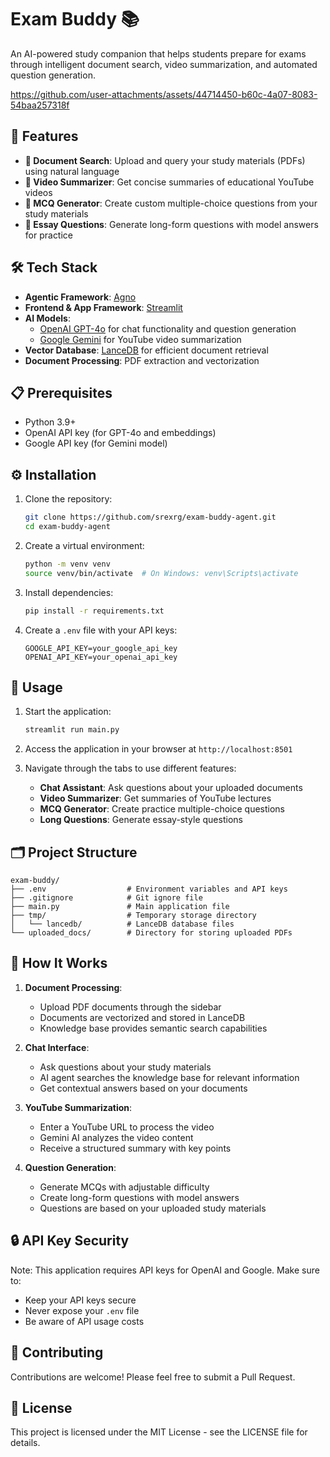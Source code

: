 # Exam Buddy 📚

An AI-powered study companion that helps students prepare for exams through intelligent document search, video summarization, and automated question generation.




https://github.com/user-attachments/assets/44714450-b60c-4a07-8083-54baa257318f



## 🌟 Features

- **📖 Document Search**: Upload and query your study materials (PDFs) using natural language
- **🎥 Video Summarizer**: Get concise summaries of educational YouTube videos
- **📝 MCQ Generator**: Create custom multiple-choice questions from your study materials
- **📄 Essay Questions**: Generate long-form questions with model answers for practice

## 🛠️ Tech Stack

- **Agentic Framework**: [Agno](https://www.agno.com/)
- **Frontend & App Framework**: [Streamlit](https://streamlit.io/)
- **AI Models**:
  - [OpenAI GPT-4o](https://openai.com) for chat functionality and question generation
  - [Google Gemini](https://ai.google.dev/) for YouTube video summarization
- **Vector Database**: [LanceDB](https://lancedb.com/) for efficient document retrieval
- **Document Processing**: PDF extraction and vectorization

## 📋 Prerequisites

- Python 3.9+
- OpenAI API key (for GPT-4o and embeddings)
- Google API key (for Gemini model)

## ⚙️ Installation

1. Clone the repository:
   ```bash
   git clone https://github.com/srexrg/exam-buddy-agent.git
   cd exam-buddy-agent
   ```

2. Create a virtual environment:
   ```bash
   python -m venv venv
   source venv/bin/activate  # On Windows: venv\Scripts\activate
   ```

3. Install dependencies:
   ```bash
   pip install -r requirements.txt
   ```

4. Create a `.env` file with your API keys:
   ```
   GOOGLE_API_KEY=your_google_api_key
   OPENAI_API_KEY=your_openai_api_key
   ```

## 🚀 Usage

1. Start the application:
   ```bash
   streamlit run main.py
   ```

2. Access the application in your browser at `http://localhost:8501`

3. Navigate through the tabs to use different features:
   - **Chat Assistant**: Ask questions about your uploaded documents
   - **Video Summarizer**: Get summaries of YouTube lectures
   - **MCQ Generator**: Create practice multiple-choice questions
   - **Long Questions**: Generate essay-style questions

## 🗂️ Project Structure

```
exam-buddy/
├── .env                  # Environment variables and API keys
├── .gitignore            # Git ignore file
├── main.py               # Main application file
├── tmp/                  # Temporary storage directory
│   └── lancedb/          # LanceDB database files
└── uploaded_docs/        # Directory for storing uploaded PDFs
```

## 📝 How It Works

1. **Document Processing**:
   - Upload PDF documents through the sidebar
   - Documents are vectorized and stored in LanceDB
   - Knowledge base provides semantic search capabilities

2. **Chat Interface**:
   - Ask questions about your study materials
   - AI agent searches the knowledge base for relevant information
   - Get contextual answers based on your documents

3. **YouTube Summarization**:
   - Enter a YouTube URL to process the video
   - Gemini AI analyzes the video content
   - Receive a structured summary with key points

4. **Question Generation**:
   - Generate MCQs with adjustable difficulty
   - Create long-form questions with model answers
   - Questions are based on your uploaded study materials

## 🔒 API Key Security

Note: This application requires API keys for OpenAI and Google. Make sure to:
- Keep your API keys secure
- Never expose your `.env` file
- Be aware of API usage costs

## 🤝 Contributing

Contributions are welcome! Please feel free to submit a Pull Request.

## 📜 License

This project is licensed under the MIT License - see the LICENSE file for details.

